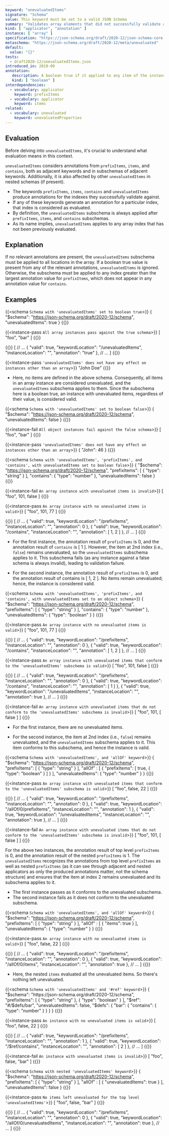 ```yaml
---
keyword: "unevaluatedItems"
signature: "Schema"
value: This keyword must be set to a valid JSON Schema
summary: "Validates array elements that did not successfully validate against other standard array applicators."
kind: [ "applicator", "annotation" ]
instance: [ "array" ]
specification: "https://json-schema.org/draft/2020-12/json-schema-core.html#section-11.2"
metaschema: "https://json-schema.org/draft/2020-12/meta/unevaluated"
default:
  value: "{}"
tests:
  - draft2020-12/unevaluatedItems.json
introduced_in: 2019-09
annotation:
   description: A boolean true if it applied to any item of the instance
   kind: [ "boolean" ]
interdependencies:
  - vocabulary: applicator
    keyword: prefixItems
  - vocabulary: applicator
    keyword: items
related:
  - vocabulary: unevaluated
    keyword: unevaluatedProperties
---
```


## Evaluation

Before delving into `unevaluatedItems`, it's crucial to understand what evaluation means in this context.

`unevaluatedItems` considers annotations from `prefixItems`, `items`, and `contains`, both as adjacent keywords and in subschemas of adjacent keywords. Additionally, it is also affected by other `unevaluatedItems` in nested schemas (if present).

- The keywords `prefixItems`, `items`, `contains` and `unevaluatedItems` produce annotations for the indexes they successfully validate against.
- If any of these keywords generate an annotation for a particular index, that index is considered as evaluated.
- By definition, the `unevaluatedItems` subschema is always applied after  `prefixItems`, `items`, and `contains` subschemas.
- As its name implies, `unevaluatedItems` applies to any array index that has not been previously evaluated.

## Explanation

If no relevant annotations are present, the `unevaluatedItems` subschema must be applied to all locations in the array. If a boolean true value is present from any of the relevant annotations, `unevaluatedItems` is ignored. Otherwise, the subschema must be applied to any index greater than the largest annotation value for `prefixItems`, which does not appear in any annotation value for `contains`.

## Examples

{{<schema `Schema with 'unevaluatedItems' set to boolean true`>}}
{
  "$schema": "https://json-schema.org/draft/2020-12/schema",
  "unevaluatedItems": true
}
{{</schema>}}

{{<instance-pass `All array instances pass against the true schema`>}}
[ "foo", "bar" ]
{{</instance-pass>}}

{{<instance-annotation>}}
[
  // ...
  {
    "valid": true,
    "keywordLocation": "/unevaluatedItems",
    "instanceLocation": "",
    "annotation": "true"
  },
  // ...
]
{{</instance-annotation>}}

{{<instance-pass `'unevaluatedItems' does not have any effect on instances other than an array`>}}
"John Doe"
{{</instance-pass>}}

* Here, no items are defined in the above schema. Consequently, all items in an array instance are considered unevaluated, and the `unevaluatedItems` subschema applies to them. Since the subschema here is a boolean true, an instance with unevaluated items, regardless of their value, is considered valid.

{{<schema `Schema with 'unevaluatedItems' set to boolean false`>}}
{
  "$schema": "https://json-schema.org/draft/2020-12/schema",
  "unevaluatedItems": false
}
{{</schema>}}

{{<instance-fail `All object instances fail against the false schema`>}}
[ "foo", "bar" ]
{{</instance-fail>}}

{{<instance-pass `'unevaluatedItems' does not have any effect on instances other than an array`>}}
{ "John": 46 }
{{</instance-pass>}}

{{<schema `Schema with 'unevaluatedItems', 'prefixItems', and 'contains', with unevaluatedItems set to boolean false`>}}
{
  "$schema": "https://json-schema.org/draft/2020-12/schema",
  "prefixItems": [ { "type": "string" } ],
  "contains": { "type": "number" },
  "unevaluatedItems": false
}
{{</schema>}}

{{<instance-fail `An array instance with unevaluated items is invalid`>}}
[ "foo", 101, false ]
{{</instance-fail>}}

{{<instance-pass `An array instance with no unevaluated items is valid`>}}
[ "foo", 101, 77 ]
{{</instance-pass>}}

{{<instance-annotation>}}
[
  // ...
  {
    "valid": true,
    "keywordLocation": "/prefixItems",
    "instanceLocation": "",
    "annotation": 0
  },
  {
    "valid": true,
    "keywordLocation": "/contains",
    "instanceLocation": "",
    "annotation": [ 1, 2 ]
  },
  // ...
]
{{</instance-annotation>}}

* For the first instance, the annotation result of `prefixItems` is 0, and the annotation result of `contains` is [ 1 ]. However, the item at 2nd index (i.e., `false`) remains unevaluated, so the `unevaluatedItems` subschema applies to it. This subschema fails (as any instance against a false schema is always invalid), leading to validation failure.

* For the second instance, the annotation result of `prefixItems` is 0, and the annotation result of contains is [ 1, 2 ]. No items remain unevaluated; hence, the instance is considered valid.

{{<schema `Schema with 'unevaluatedItems', 'prefixItems', and 'contains', with unevaluatedItems set to an object schema`>}}
{
  "$schema": "https://json-schema.org/draft/2020-12/schema",
  "prefixItems": [ { "type": "string" } ],
  "contains": { "type": "number" },
  "unevaluatedItems": { "type": "boolean" }
}
{{</schema>}}

{{<instance-pass `An array instance with no unevaluated items is valid`>}}
[ "foo", 101, 77 ]
{{</instance-pass>}}

{{<instance-annotation>}}
[
  // ...
  {
    "valid": true,
    "keywordLocation": "/prefixItems",
    "instanceLocation": "",
    "annotation": 0
  },
  {
    "valid": true,
    "keywordLocation": "/contains",
    "instanceLocation": "",
    "annotation": [ 1, 2 ]
  },
  // ...
]
{{</instance-annotation>}}

{{<instance-pass `An array instance with unevaluated items that conform to the 'unevaluatedItems' subschema is valid`>}}
[ "foo", 101, false ]
{{</instance-pass>}}

{{<instance-annotation>}}
[
  // ...
  {
    "valid": true,
    "keywordLocation": "/prefixItems",
    "instanceLocation": "",
    "annotation": 0
  },
  {
    "valid": true,
    "keywordLocation": "/contains",
    "instanceLocation": "",
    "annotation": [ 1 ]
  },
  {
    "valid": true,
    "keywordLocation": "/unevaluatedItems",
    "instanceLocation": "",
    "annotation": true
  },
  // ...
]
{{</instance-annotation>}}

{{<instance-fail `An array instance with unevaluated items that do not conform to the 'unevaluatedItems' subschema is invalid`>}}
[ "foo", 101, [ false ] ]
{{</instance-fail>}}

* For the first instance, there are no unevaluated items.

* For the second instance, the item at 2nd index (i.e., `false`) remains unevaluated, and the `unevaluatedItems` subschema applies to it. This item conforms to this subschema, and hence the instance is valid.

{{<schema `Schema with 'unevaluatedItems', and 'allOf' keyword`>}}
{
  "$schema": "https://json-schema.org/draft/2020-12/schema",
  "prefixItems": [ { "type": "string" } ],
  "allOf" : [
    {
      "prefixItems": [
        true,
        { "type": "boolean" }
      ]
    }
  ],
  "unevaluatedItems": { "type": "number" }
}
{{</schema>}}

{{<instance-pass `An array instance with unevaluated items that conform to the 'unevaluatedItems' subschema is valid`>}}
[ "foo", false, 22 ]
{{</instance-pass>}}

{{<instance-annotation>}}
[
  // ...
  {
    "valid": true,
    "keywordLocation": "/prefixItems",
    "instanceLocation": "",
    "annotation": 0
  },
  {
    "valid": true,
    "keywordLocation": "/allOf/0/prefixItems",
    "instanceLocation": "",
    "annotation": 1
  },
  {
    "valid": true,
    "keywordLocation": "/unevaluatedItems",
    "instanceLocation": "",
    "annotation": true
  },
  // ...
]
{{</instance-annotation>}}

{{<instance-fail `An array instance with unevaluated items that do not conform to the 'unevaluatedItems' subschema is invalid`>}}
[ "foo", 101, [ false ] ]
{{</instance-fail>}}

For the above two instances, the annotation result of top level `prefixItems` is 0, and the annotation result of the nested `prefixItems` is 1. The `unevaluatedItems` recognizes the annotations from top level `prefixItems` as well as nested `prefixItems` (as it can see through adjacent and nested applicators as only the produced annotations matter, not the schema structure) and ensures that the item at index 2 remains unevaluated and its subschema applies to it.

* The first instance passes as it conforms to the unevaluated subschema.
* The second instance fails as it does not conform to the unevaluated subschema.

{{<schema `Schema with 'unevaluatedItems', and 'allOf' keyword`>}}
{
  "$schema": "https://json-schema.org/draft/2020-12/schema",
  "prefixItems": [ { "type": "string" } ],
  "allOf" : [
    {
      "items": true
    }
  ],
  "unevaluatedItems": { "type": "number" }
}
{{</schema>}}

{{<instance-pass `An array instance with no unevaluated items is valid`>}}
[ "foo", false, 22 ]
{{</instance-pass>}}

{{<instance-annotation>}}
[
  // ...
  {
    "valid": true,
    "keywordLocation": "/prefixItems",
    "instanceLocation": "",
    "annotation": 0
  },
  {
    "valid": true,
    "keywordLocation": "/allOf/0/items",
    "instanceLocation": "",
    "annotation": true
  },
  // ...
]
{{</instance-annotation>}}

* Here, the nested `items` evaluated all the unevaluated items. So there's nothing left unevaluated.

{{<schema `Schema with 'unevaluatedItems' and '#ref' keyword`>}}
{
  "$schema": "https://json-schema.org/draft/2020-12/schema",
  "prefixItems": [
    { "type": "string" },
    { "type": "boolean" }
  ],
  "$ref": "#/$defs/bar",
  "unevaluatedItems": false,
  "$defs": {
    "bar": {
      "contains": { "type": "number" }
    }
  }
}
{{</schema>}}

{{<instance-pass `An instance with no unevaluated items is valid`>}}
[ "foo", false, 22 ]
{{</instance-pass>}}

{{<instance-annotation>}}
[
  // ...
  {
    "valid": true,
    "keywordLocation": "/prefixItems",
    "instanceLocation": "",
    "annotation": 1
  },
  {
    "valid": true,
    "keywordLocation": "/$ref/contains",
    "instanceLocation": "",
    "annotation": [ 2 ]
  },
  // ...
]
{{</instance-annotation>}}

{{<instance-fail `An instance with unevaluated items is invalid`>}}
[ "foo", false, "bar" ]
{{</instance-fail>}}

{{<schema `Schema with nested 'unevaluatedItems' keyword`>}}
{
  "$schema": "https://json-schema.org/draft/2020-12/schema",
  "prefixItems": [ { "type": "string" } ],
  "allOf" : [
    {
      "unevaluatedItems": true
    }
  ],
  "unevaluatedItems": false
}
{{</schema>}}

{{<instance-pass `No items left unevaluated for the top level 'unevaluatedItems'`>}}
[ "foo", false, "bar" ]
{{</instance-pass>}}

{{<instance-annotation>}}
[
  // ...
  {
    "valid": true,
    "keywordLocation": "/prefixItems",
    "instanceLocation": "",
    "annotation": 0
  },
  {
    "valid": true,
    "keywordLocation": "/allOf/0/unevaluatedItems",
    "instanceLocation": "",
    "annotation": true
  },
  // ...
]
{{</instance-annotation>}}
